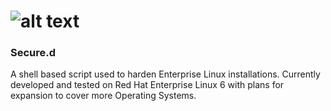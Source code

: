 # ![alt text](https://tonycavella.com/wp-content/uploads/2016/12/logo_vert_500px-300x269.png "Secure.d Logo")
### Secure.d
A shell based script used to harden Enterprise Linux installations.  Currently developed and tested on Red Hat Enterprise Linux 6 with plans for expansion to cover more Operating Systems.
